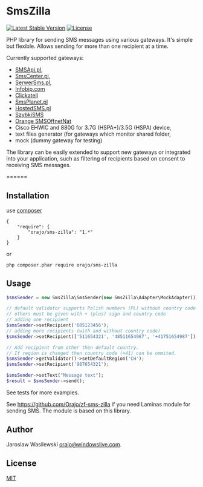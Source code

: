 # SmsZilla

[![Latest Stable Version](https://img.shields.io/packagist/v/orajo/sms-zilla.svg?style=flat-square)](https://packagist.org/packages/orajo/sms-zilla)
[![License](http://img.shields.io/badge/license-MIT-red.svg?style=flat-square)](https://packagist.org/packages/orajo/sms-zilla)

PHP library for sending SMS messages using various gateways. It's simple but flexible. Allows sending for more than one recipient at a time.

Currently supported gateways:
* [SMSApi.pl](https://www.smsapi.pl/),
* [SmsCenter.pl](https://smscenter.pl/),
* [SerwerSms.pl](https://serwersms.pl/),
* [Infobip.com](http://www.infobip.com/)
* [Clickatell](https://www.clickatell.com/)
* [SmsPlanet.pl](https://smsplanet.pl/)
* [HostedSMS.pl](https://hostedsms.pl)
* [SzybkiSMS](https://szybkisms.pl)
* [Orange SMSOffnetNat](https://api.orange.pl/produktyapi.html)
* Cisco EHWIC and 880G for 3.7G (HSPA+)/3.5G (HSPA) device,
* text files generator (for gateways which monitor shared folder,
* mock (dummy gateway for testing)

The library can be easily extended to support new gateways or integrated into your application, such as filtering of recipients based on consent to receiving SMS messages.

======

Installation
------------

use [composer](http://getcomposer.org/)

    {
        "require": {
            "orajo/sms-zilla": "1.*"
        }
    }

or

    php composer.phar require orajo/sms-zilla

Usage
------------

```php
$smsSender = new SmsZilla\SmsSender(new SmsZilla\Adapter\MockAdapter());

// default validator supports Polish numbers (PL) without country code
// others must be given with + (plus) sign and country code
// adding one recipient
$smsSender->setRecipient('605123456');
// adding more recipients (with and without country code)
$smsSender->setRecipient(['511654321', '48511654987', '+41751654987']);

// Add recipient from other then default country.
// If region is changed then country code (+41) can be ommited.
$smsSender->getValidator()->setDefaultRegion('CH');
$smsSender->setRecipient('987654321');

$smsSender->setText("Message text");
$result = $smsSender->send();
```

See tests for more examples.

See https://github.com/Orajo/zf-sms-zilla if you need Laminas module for sending SMS. The module is based on this library. 

Author
------

Jaroslaw Wasilewski <orajo@windowslive.com>.

License
-------

[MIT](http://opensource.org/licenses/MIT)

